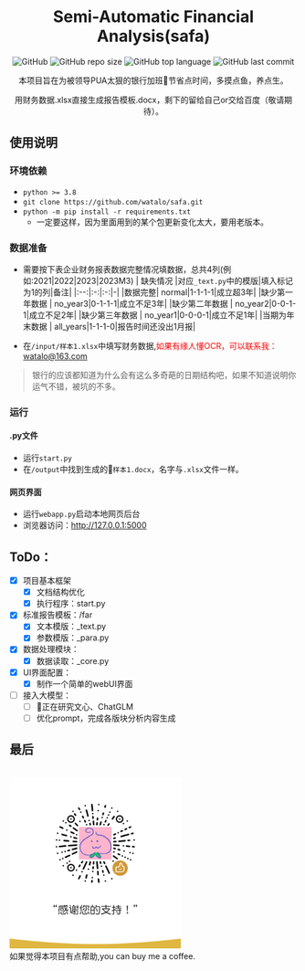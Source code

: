 
<h1 align="center">Semi-Automatic Financial Analysis(safa)</h1>


<p align="center">
    <img alt="GitHub" src="https://img.shields.io/github/license/watalo/safa.svg?color=blue&style=flat-square">
    <img alt="GitHub repo size" src="https://img.shields.io/github/repo-size/watalo/safa">
    <img alt="GitHub top language" src="https://img.shields.io/github/languages/top/watalo/safa">
    <img alt="GitHub last commit" src="https://img.shields.io/github/last-commit/watalo/safa">
</p>

<p align="center">
本项目旨在为被领导PUA太狠的银行加班🐶节省点时间，多摸点鱼，养点生。</p>
<p align="center">
用财务数据.xlsx直接生成报告模板.docx，剩下的留给自己or交给百度（敬请期待）。
</p>

## 使用说明

### 环境依赖
- `python >= 3.8`
- `git clone https://github.com/watalo/safa.git`
- `python -m pip install -r requirements.txt`
  - 一定要这样，因为里面用到的某个包更新变化太大，要用老版本。
  

### 数据准备

- 需要按下表企业财务报表数据完整情况填数据，总共4列(例如:2021|2022|2023|2023M3)
  | 缺失情况 |对应`_text.py`中的模版|填入标记为1的列|备注|
  |:--:|:-:|:-:|-|
  |数据完整| normal|1-1-1-1|成立超3年|
  |缺少第一年数据 | no_year3|0-1-1-1|成立不足3年|
  |缺少第二年数据 | no_year2|0-0-1-1|成立不足2年|
  |缺少第三年数据 | no_year1|0-0-0-1|成立不足1年|
  |当期为年末数据 | all_years|1-1-1-0|报告时间还没出1月报|

- 在`/input/样本1.xlsx`中填写财务数据,<font color="red">如果有缘人懂OCR，可以联系我：</font><link>watalo@163.com</link>
  
> 银行的应该都知道为什么会有这么多奇葩的日期结构吧，如果不知道说明你运气不错，被坑的不多。

### 运行

#### .py文件

- 运行`start.py`
- 在`/output`中找到生成的🤗`样本1.docx`，名字与`.xlsx`文件一样。

#### 网页界面

- 运行`webapp.py`启动本地网页后台
- 浏览器访问：http://127.0.0.1:5000

## ToDo：
- [x] 项目基本框架
    - [x] 文档结构优化
	- [x] 执行程序：start.py
- [x] 标准报告模板：/far
    - [x] 文本模版：_text.py
    - [x] 参数模版：_para.py
- [x] 数据处理模块：
    - [x] 数据读取：_core.py
- [x] UI界面配置：
    - [x] 制作一个简单的webUI界面
- [ ] 接入大模型：
  - [ ] 🤬正在研究文心、ChatGLM
  - [ ] 优化prompt，完成各版块分析内容生成

## 最后
<br>
<img src="./img/taomi.png" width="300"/>
<br>
如果觉得本项目有点帮助,you can buy me a coffee.